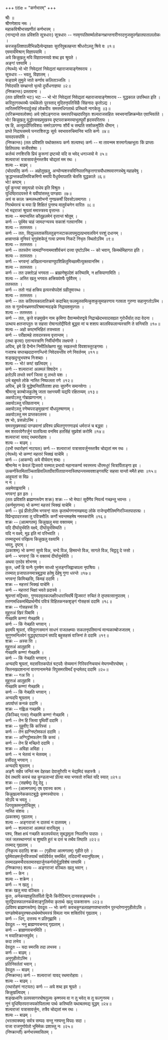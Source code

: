 +++
title = "कर्णभारम्"
+++


श्रीः ॥  
श्रीगणेशाय नमः ।  
महाकविश्रीभासप्रणीतं कर्णभारम् ।  
(नान्द्यन्ते ततः प्रविशति सूत्रधारः) सूत्रधारः -- नरमृगपतिवर्ष्मालोकनभ्रान्तनारीनरदनुजसुपर्णव्रातपाताललोकः ।  
करजकुलिशपालीभिन्नदैत्येन्द्रवक्षाः सुररिपुबलहन्ता श्रीधरोऽस्तु श्रिये वः ॥१॥  
एवमार्यमिश्रान् विज्ञापयामि ।  
अये किन्नुखलु मयि विज्ञापनव्यग्रे शब्द इव श्रूयते ।  
अङ्ग! पश्यामि ।  
(नेपथ्ये) भो भो! निवेद्यतां निवेद्यतां महाराजायाङ्गेश्वराय ।  
सूत्रधारः -- भवतु, विज्ञातम् ।  
सङ्ग्रामे तुमुले जाते कर्णाय कलिताञ्जलिः ।  
निवेदयति सम्भ्रान्तो भृत्यो दुर्योधनाज्ञया ॥२॥  
(निष्क्रान्तः) प्रस्तावना ।  
(ततः प्रविशति भटः) भटः -- भो भो! निवेद्यतां निवेद्यतां महाराजायाङ्गेश्वराय -- युद्धकाल उपस्थित इति ।  
करितुरगरथस्थैः पार्थकेतोः पुरस्ताद् मुदितनृपतिसिंहैः सिंहनादः कृतोऽद्य ।  
त्वरितमरिनिनादर्दुःसहं लोकवीरः समरमधिगतार्थः प्रस्थितो नागकेतुः ॥३॥  
(परिक्रम्यावलोक्य) अये एषोऽङ्गराजः समरपरिच्छदपरिवृतः शल्यराजसहितः स्वभवनान्निष्क्रम्येत एवाभिवर्तते ।  
भोः! किन्नुखलु युद्धोत्सवप्रमुखस्य दृष्टपराक्रमस्याभूतपूर्वो हृदयपरितापः ।  
एष हि, अत्युग्रदीप्तिविशदः समरेऽग्रगण्यः शौर्ये च सम्प्रति सशोकमुपैति धीमान् ।  
प्राप्ते निदाघसमये घनराशिरुद्धः सूर्यः स्वभावरुचिमानिव भाति कर्णः ॥४॥  
यावदपसर्पामि ।  
(निष्क्रान्तः) (ततः प्रविशति यथोक्तरूपः कर्णः शल्यश्च) कर्णः -- मा तावन्मम शरमार्गलक्षभूताः किं प्राप्ताः क्षितिपतयः सजीवशेषाः ।  
कर्तव्यं रणशिरसि प्रियं कुरूणां द्रष्टव्यो यदि स भवेद् धनञ्जयो मे ॥५॥  
शल्यराज! यत्रासावर्जुनस्तत्रैव चोद्यतां मम रथः ।  
शल्यः -- बाढम् ।  
(चोदयति) कर्णः -- अहोतुखलु, अन्योन्यशस्त्रविनिपातनिकृत्तगात्रयौधाश्ववारणरथेषु महाहवेषु ।  
क्रुद्धान्तकप्रतिमविक्रमिणो ममापि वैधुर्यमापतति चेतसि युद्धकाले ॥६॥  
भोः! कष्टम् ।  
पूर्वं कुन्त्यां समुत्पन्नो राधेय इति विश्रुतः ।  
युधिष्ठिरादयस्ते मे यवीयांसस्तु पाण्डवाः ॥७॥  
अयं स कालः क्रमलब्धशोभनो गुणप्रकर्षो दिवसोऽयमागतः ।  
निरर्थमस्त्रं च मया हि शिक्षितं पुनश्च मातुर्वचनेन वारितः ॥८॥  
भो मद्रराज! श्रूयतां ममास्त्रस्य वृत्तान्तः ।  
शल्यः -- ममाप्यस्ति कौतूहलमेनं वृत्तान्तं श्रोतुम् ।  
कर्णः -- पूर्वमेव चाहं जामदग्न्यस्य सकाशं गतवानस्मि ।  
शल्यः -- ततस्ततः ।  
कर्णः -- ततः, विद्युल्लताकपिलतुङ्गजटाकलापमुद्यत्प्रभावलयिनं परशुं दधानम् ।  
क्षत्त्रान्तकं मुनिवरं भृगुवंशकेतुं गत्वा प्रणम्य निकटे निभृतः स्थितोऽस्मि ॥९॥  
शल्यः -- ततस्ततः ।  
कर्णः -- ततस्तेन जामदग्निनाममाशीर्वचनं दत्त्वा पृष्टोऽस्मि -- को भवान्, किमर्थमिहागत इति ।  
शल्यः -- ततस्ततः ।  
कर्णः -- भगवन्! अखिलान्यस्त्राण्युपशिक्षितुमिच्छामीत्युक्तवानस्मि ।  
शल्यः -- ततस्ततः ।  
कर्णः -- तत उक्तोऽहं भगवता -- ब्राह्मणेषूपदेशं करिष्यामि, न क्षत्त्रियाणामिति ।  
शल्यः -- अस्ति खलु भगवतः क्षत्त्रियवंश्यैः पूर्ववैरम् ।  
ततस्ततः ।  
कर्णः -- ततो नाहं क्षत्त्रिय इत्यस्त्रोपदेशं ग्रहीतुमारब्धः ।  
शल्यः -- ततस्ततः ।  
कर्णः -- ततः कतिपयकालातिक्रमे कदाचित् फलमूलसमित्कुशकुसुमाहरणाय गतवता गुरुणा सहानुगतोऽस्मि ।  
ततः स गुरुर्वनभ्रमणपरिश्रमान्मदङ्के निद्रावशमुपगतः ।  
शल्यः -- ततस्ततः ।  
कर्णः -- ततः, कृत्ते वज्रमुखेन नाम कृमिणा दैवान्ममोरुद्वये निद्राच्छेदभयादसह्यत गुरोर्धैर्यात् तदा वेदना ।  
उत्थाय क्षतजाप्लुतः स सहसा रोषानलोद्दीपितो बुद्ध्वा मां च शशाप कालविफलान्यस्त्राणि ते सन्त्विति ॥१०॥  
शल्यः -- अहो कष्टमभिहितं तत्रभवता ।  
कर्णः -- परीक्षामहे तावदस्त्रस्य वृत्तान्तम् ।  
(तथा कृत्वा) एतान्यस्त्राणि निर्वीर्याणीव लक्ष्यन्ते ।  
अपिच, इमे हि दैन्येन निमीलितेक्षणा मुहुः स्खलन्तो विवशास्तुरङ्गमाः ।  
गजाश्च सप्तच्छददानगन्धिनो निवेदयन्तीव रणे निवर्तनम् ॥११॥  
शङ्खदुन्दुभयश्च निःशब्दाः ।  
शल्यः -- भोः! कष्टं खल्विदम् ।  
कर्णः -- शल्यराज! अलमलं विषादेन ।  
हतोऽपि लभते स्वर्गं जित्वा तु लभते यशः ।  
उभे बहुमते लोके नास्ति निष्फलता रणे ॥१२॥  
अपिच, इमे हि युद्धेष्वनिवर्तिताशा हयाः सुपर्णेन समानवेगाः ।  
श्रीमत्सु काम्बोजकुलेषु जाता रक्षन्त्यमी यद्यपि रक्षितव्यम् ॥१३॥  
अक्षयोऽस्तु गोब्राह्मणानाम् ।  
अक्षयोऽस्तु पतिव्रतानाम् ।  
अक्षयोऽस्तु रणेष्वपराङ्मुखानां यौधपुरुषाणाम् ।  
अक्षयोऽस्तु मम प्राप्तकालस्य ।  
एष भोः, प्रसन्नोऽस्मि ।  
समरमुखमसह्यं पाण्डवानां प्रविश्य प्रथितगुणगणाढ्यं धर्मराजं च बद्ध्वा ।  
मम शरवरवेगैरर्जुनं पातयित्वा वनमिव हतसिंहं सुप्रवेशं करोमि ॥१४॥  
शल्यराज! यावद् रथमारोहावः ।  
शल्यः -- बाढम् ।  
(उभौ रथारोहणं नाटयतः) कर्णः -- शल्यराज! यत्रासावर्जुनस्तत्रैव चोद्यतां मम रथः ।  
(नेपथ्ये) भो कण्ण! महत्तरं भिक्खं याचेमि ।  
कर्णः -- (आकर्ण्य) अये वीर्यवान् शब्दः ।  
श्रीमानेव न केवलं द्विजवरो यस्मात् प्रभावो महानाकर्ण्य स्वरमस्य धीरमधुरं चित्रार्पिताङ्गा इव ।  
उत्कर्णस्तिमिताञ्चिताक्षिवलितग्रीवार्पिताग्राननास्तिष्ठन्त्यस्ववशाङ्गयष्टि सहसा यान्तो ममैते हयाः ॥१५॥  
आहूयतां स विप्रः ।  
न न ।  
अहमेवाह्वयामि ।  
भगवन्! इत इतः ।  
(ततः प्रविशति ब्राह्मणरूपेण शक्रः) शक्रः -- भो मेघाः! सूर्येणैव निवर्त्य गच्छन्तु भवन्तः ।  
(कर्णमुपगम्य) भो कण्ण! महत्तरं भिक्खं याचेमि ।  
कर्णः -- दृढं प्रीतोऽस्मि भगवन्! यातः कृतार्थगणनामहमद्य लोके राजेन्द्रमौलिमणिरञ्जितपादपद्मः ।  
विप्रेन्द्रपादरजसा तु पवित्रमौलिः कर्णो भवन्तमहमेष नमस्करोमि ॥१६॥  
शक्रः -- (आत्मगतम्) किन्नुखलु मया वक्तव्यम् ।  
यदि दीर्घायुर्भवेति वक्ष्ये, दीर्घायुर्भविष्यति ।  
यदि न वक्ष्ये, मूढ इति मां परिभवति ।  
तस्मादुभयं परिहृत्य किन्नुखलु वक्ष्यामि ।  
भवतु, दृष्टम् ।  
(प्रकाशम्) भो कण्ण! सुय्ये विअ, चन्दे विअ, हिमवन्ते विअ, सागले विअ, चिट्ठदु दे जसो ।  
कर्णः -- भगवन्! किं न वक्तव्यं दीर्घायुर्भवेति ।  
अथवा एतदेव शोभनम् ।  
कुतः, धर्मो हि यत्नैः पुरुषेण साध्यो भुजङ्गजिह्वाचपला नृपश्रियः ।  
तस्मात् प्रजापालनमात्रबुद्ध्या हतेषु देहेषु गुणा धरन्ते ॥१७॥  
भगवन्! किमिच्छसि, किमहं ददामि ।  
शक्रः -- महत्तरं भिक्खं याचेमि ।  
कर्णः -- महत्तरां भिक्षां भवते प्रदास्ये ।  
श्रूयन्तां मद्विभवाः, गुणवदमृतकल्पक्षीरधाराभिवर्षि द्विजवर! रुचितं ते तृप्तवत्सानुपातम् ।  
तरुणमधिकमर्थिप्रार्थनीयं पवित्रं विहितकनकशृङ्गं गोसहस्रं ददामि ॥१८॥  
शक्रः -- गोसहस्सं त्ति ।  
मुहुत्तअं खिरं पिबामि ।  
णेच्छामि कण्ण! णेच्छामि ।  
कर्णः -- किं नेच्छति भगवान् ।  
इदमपि श्रूयतां, रवितुरगसमानं साधनं राजलक्ष्म्याः सकलनृपतिमान्यं मान्यकाम्बोजजातम् ।  
सुगुणमनिलवेगं युद्धदृष्टापदानं सपदि बहुसहस्रं वाजिनां ते ददामि ॥१९॥  
शक्रः -- अस्स त्ति ।  
मुहुत्तअं आलुहामि ।  
णेच्छामि कण्ण! णेच्छामि ।  
कर्णः -- किं नेच्छति भगवान् ।  
अन्यदपि श्रूयतां, मदसरितकपोलं षट्पदैः सेव्यमानं गिरिवरनिचयाभं मेघगम्भीरघोषम् ।  
सितनखदशनानां वारणानामनेकं रिपुसमरविमर्दं वृन्दमेतद् ददामि ॥२०॥  
शक्रः -- गअ त्ति ।  
मुहुत्तअं आलुहामि ।  
णेच्छामि कण्ण! णेच्छामि ।  
कर्णः -- किं नेच्छति भगवान् ।  
अन्यदपि श्रूयताम् ।  
अपर्याप्तं कनकं ददामि ।  
शक्रः -- गह्णिअ गच्छामि ।  
(किञ्चिद् गत्वा) णेच्छामि कण्ण! णेच्छामि ।  
कर्णः -- तेन हि जित्वा पृथिवीं ददामि ।  
शक्रः -- पुहुवीए किं करिस्सं ।  
कर्णः -- तेन ह्यग्निष्टोमफलं ददामि ।  
शक्रः -- अग्गिट्ठोमफलेण किं कय्यं ।  
कर्णः -- तेन हि मच्छिरो ददामि ।  
शक्रः -- अविहा अविहा ।  
कर्णः -- न भेतव्यं न भेतव्यम् ।  
प्रसीदतु भगवान् ।  
अन्यदपि श्रूयताम् ।  
अङ्गैः सहैव जनितं मम देहरक्षा देवासुरैरपि न भेद्यमिदं सहास्त्रैः ।  
देयं तथापि कवचं सह कुण्डलाभ्यां प्रीत्या मया भगवतो रुचितं यदि स्यात् ॥२१॥  
शक्रः -- (सहर्षम्) देदु देदु ।  
कर्णः -- (आत्मगतम्) एष एवास्य कामः ।  
किन्नुखल्वनेककपटबुद्धेः कृष्णस्योपायः ।  
सोऽपि च भवतु ।  
धिगयुक्तमनुशोचितुम् ।  
नास्ति संशयः ।  
(प्रकाशम्) गृह्यताम् ।  
शल्यः -- अङ्गराज! न दातव्यं न दातव्यम् ।  
कर्णः -- शल्यराज! अलमलं वारयितुम् ।  
पश्य, शिक्षा क्षयं गच्छति कालपर्ययात् सुबद्धमूला निपतन्ति पादपाः ।  
जलं जलस्थानगतं च शुष्यति हुतं च दत्तं च तथैव तिष्ठति ॥२२॥  
तस्माद् गृह्यताम् ।  
(निकृत्य ददाति) शक्रः -- (गृहीत्वा आत्मगतम्) गृहीते एते ।  
पूर्वमेवाहमर्जुनविजयार्थं सर्वदेवैर्यत् समर्थितं, तदिदानीं मयानुष्ठितम् ।  
तस्मादहमप्यैरावतमारुह्यार्जुनकर्णयोर्युद्धविशेषं पश्यामि ।  
(निष्क्रान्तः) शल्यः -- अङ्गराज! वञ्चितः खलु भवान् ।  
कर्णः -- केन ।  
शल्यः -- शक्रेण ।  
कर्णः -- न खलु ।  
शक्रः खलु मया वञ्चितः ।  
कुतः, अनेकयज्ञाहुतितर्पितो द्विजैः किरीटिमान् दानवसङ्घमर्दनः ।  
सुरद्विपास्फालनकर्कशाङ्गुलिर्मया कृतार्थः खलु पाकशासनः ॥२३॥  
(प्रविश्य ब्राह्मणरूपेण) देवदूतः -- भोः कर्ण! कवचकुण्डलग्रहणपश्चात्तापेन पुरन्दरेणानुगृहीतोऽसि ।  
पाण्डवेष्वेकपुरुषवधार्थममोघमस्त्रं विमला नाम शक्तिरियं गृह्यताम् ।  
कर्णः -- धिग्, दत्तस्य न प्रतिगृह्णामि ।  
देवदूतः -- ननु ब्राह्मणवचनाद् गृह्यताम् ।  
कर्णः -- ब्राह्मणवचनमिति ।  
न मयातिक्रान्तपूर्वम् ।  
कदा लभेय ।  
देवदूतः -- यदा स्मरसि तदा लभस्व ।  
कर्णः -- बाढम् ।  
अनुगृहीतोऽस्मि ।  
प्रतिनिवर्ततां भवान् ।  
देवदूतः -- बाढम् ।  
(निष्क्रान्तः) कर्णः -- शल्यराज! यावद् रथमारोहावः ।  
शल्यः -- बाढम् ।  
(रथारोहणं नाटयतः) कर्णः -- अये शब्द इव श्रूयते ।  
किन्नुखल्विदम् ।  
शङ्खध्वनिः प्रलयसागरघोषतुल्यः कृष्णस्य वा न तु भवेत् स तु फल्गुनस्य ।  
नूनं युधिष्ठिरपराजयकोपितात्मा पार्थः करिष्यति यथाबलमद्य युद्धम् ॥२४॥  
शल्यराज! यत्रासावर्जुनः, तत्रैव चोद्यतां मम रथः ।  
शल्यः -- बाढम् ।  
(भरतवाक्यम्) सर्वत्र सम्पदः सन्तु नश्यन्तु विपदः सदा ।  
राजा राजगुणोपेतो भूमिमेकः प्रशास्तु नः ॥२५॥  
(निष्क्रान्तौ) कर्णभारमवसितम् ।  
  
